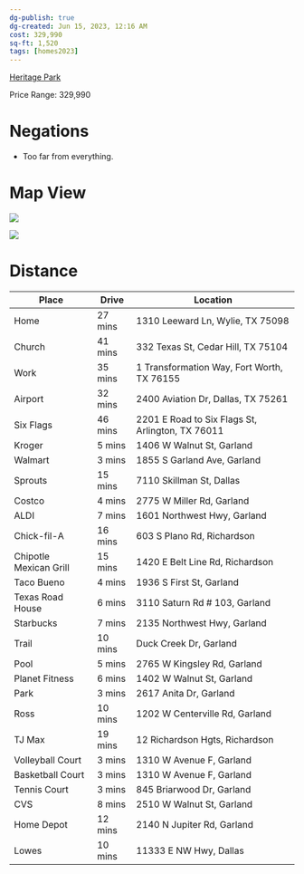 ```yaml
---
dg-publish: true
dg-created: Jun 15, 2023, 12:16 AM
cost: 329,990
sq-ft: 1,520
tags: [homes2023]
---
```


[Heritage Park](https://www.brightlandhomes.com/new-homes/texas/dallas-fort-worth/community/Heritage-Park-183557) 

Price Range: 329,990

# Negations

- Too far from everything.

# Map View

![](https://i.imgur.com/uQsC1yL.png)

![](https://i.imgur.com/2oTtgRW.png)

# Distance 

| Place                  | Drive   | Location                                         |
|------------------------|---------|--------------------------------------------------|
| Home                   | 27 mins | 1310 Leeward Ln, Wylie, TX 75098                 |
| Church                 | 41 mins | 332 Texas St, Cedar Hill, TX 75104               |
| Work                   | 35 mins | 1 Transformation Way, Fort Worth, TX 76155       |
| Airport                | 32 mins | 2400 Aviation Dr, Dallas, TX 75261               |
| Six Flags              | 46 mins | 2201 E Road to Six Flags St, Arlington, TX 76011 |
| Kroger                 | 5 mins  | 1406 W Walnut St, Garland                        |
| Walmart                | 3 mins  | 1855 S Garland Ave, Garland                      |
| Sprouts                | 15 mins | 7110 Skillman St, Dallas                         |
| Costco                 | 4 mins  | 2775 W Miller Rd, Garland                        |
| ALDI                   | 7 mins  | 1601 Northwest Hwy, Garland                      |
| Chick-fil-A            | 16 mins | 603 S Plano Rd, Richardson                       |
| Chipotle Mexican Grill | 15 mins | 1420 E Belt Line Rd, Richardson                  |
| Taco Bueno             | 4 mins  | 1936 S First St, Garland                         |
| Texas Road House       | 6 mins  | 3110 Saturn Rd # 103, Garland                    |
| Starbucks              | 7 mins  | 2135 Northwest Hwy, Garland                      |
| Trail                  | 10 mins | Duck Creek Dr, Garland                           |
| Pool                   | 5 mins  | 2765 W Kingsley Rd, Garland                      |
| Planet Fitness         | 6 mins  | 1402 W Walnut St, Garland                        |
| Park                   | 3 mins  | 2617 Anita Dr, Garland                           |
| Ross                   | 10 mins | 1202 W Centerville Rd, Garland                   |
| TJ Max                 | 19 mins | 12 Richardson Hgts, Richardson                   |
| Volleyball Court       | 3 mins  | 1310 W Avenue F, Garland                         |
| Basketball Court       | 3 mins  | 1310 W Avenue F, Garland                         |
| Tennis Court           | 3 mins  | 845 Briarwood Dr, Garland                        |
| CVS                    | 8 mins  | 2510 W Walnut St, Garland                        |
| Home Depot             | 12 mins | 2140 N Jupiter Rd, Garland                       |
| Lowes                  | 10 mins | 11333 E NW Hwy, Dallas                           |
